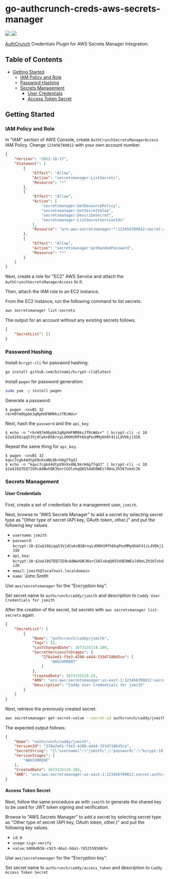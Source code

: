 # go-authcrunch-creds-aws-secrets-manager

<a href="https://github.com/greenpau/go-authcrunch-creds-aws-secrets-manager/actions/" target="_blank"><img src="https://github.com/greenpau/go-authcrunch-creds-aws-secrets-manager/workflows/build/badge.svg?branch=main"></a>
<a href="https://pkg.go.dev/github.com/greenpau/go-authcrunch-creds-aws-secrets-manager" target="_blank"><img src="https://img.shields.io/badge/godoc-reference-blue.svg"></a>

[AuthCrunch](https://github.com/greenpau/go-authcrunch) Credentials Plugin
for AWS Secrets Manager Integration.

<!-- begin-markdown-toc -->
## Table of Contents

* [Getting Started](#getting-started)
  * [IAM Policy and Role](#iam-policy-and-role)
  * [Password Hashing](#password-hashing)
  * [Secrets Management](#secrets-management)
    * [User Credentials](#user-credentials)
    * [Access Token Secret](#access-token-secret)

<!-- end-markdown-toc -->

## Getting Started

### IAM Policy and Role

In "IAM" section of AWS Console, create `AuthCrunchSecretsManagerAccess` IAM Policy.
Change `123456789012` with your own account number.

```json
{
    "Version": "2012-10-17",
    "Statement": [
        {
            "Effect": "Allow",
            "Action": "secretsmanager:ListSecrets",
            "Resource": "*"
        },
        {
            "Effect": "Allow",
            "Action": [
                "secretsmanager:GetResourcePolicy",
                "secretsmanager:GetSecretValue",
                "secretsmanager:DescribeSecret",
                "secretsmanager:ListSecretVersionIds"
            ],
            "Resource": "arn:aws:secretsmanager:*:123456789012:secret:authcrunch*"
        },
        {
            "Effect": "Allow",
            "Action": "secretsmanager:GetRandomPassword",
            "Resource": "*"
        }
    ]
}
```

Next, create a role for "EC2" AWS Service and attach the `AuthCrunchSecretsManagerAccess` to it.

Then, attach the IAM role to an EC2 instance.

From the EC2 instance, run the following command to list secrets.

```bash
aws secretsmanager list-secrets
```

The output for an account without any existing secrets follows.

```json
{
    "SecretList": []
}
```

### Password Hashing

Install `bcrypt-cli` for password hashing:

```bash
go install github.com/bitnami/bcrypt-cli@latest
```

Install `pwgen` for password generation:

```bash
sudo yum -y install pwgen
```

Generate a password:

```
$ pwgen -cnvB1 32
rbrH97m9bpbk3qRphHFNM9ksJfRcWdvr
```

Next, hash the `password` and the `api_key`:

```
$ echo -n "rbrH97m9bpbk3qRphHFNM9ksJfRcWdvr" | bcrypt-cli -c 10
$2a$10$iqq53VjdCwknBSBrnyLd9OH1Mfh6kqPezMMy6h6F41iLdVDkj13I6
```

Repeat the same thing for `api_key`.

```
$ pwgen -cnvB1 32
kqvc7cgk44dtpX9nXx4NL9krH4g7fqdJ
$ echo -n "kqvc7cgk44dtpX9nXx4NL9krH4g7fqdJ" | bcrypt-cli -c 10
$2a$10$TEQ7ZG9cAdWwhQK36orCGOlokqQA55ddE0WEsl00oLZh567okdcZ6
```

### Secrets Management

#### User Credentials

First, create a set of credentials for a management user, `jsmith`.

Next, browse to "AWS Secrets Manager" to add a secret by selecting secret
type as "Other type of secret (API key, OAuth token, other.)" and put
the following key values.

* `username`: `jsmith`
* `password`: `bcrypt:10:$2a$10$iqq53VjdCwknBSBrnyLd9OH1Mfh6kqPezMMy6h6F41iLdVDkj13I6`
* `api_key`: `bcrypt:10:$2a$10$TEQ7ZG9cAdWwhQK36orCGOlokqQA55ddE0WEsl00oLZh567okdcZ6`
* `email`: `jsmith@localhost.localdomain`
* `name`: 'John Smith`

Use `aws/secretsmanager` for the "Encryption key".

Set secret name to `authcrunch/caddy/jsmith` and description
to `Caddy User Credentials for jsmith`

After the creation of the secret, list secrets with `aws secretsmanager list-secrets` again.

```json
{
    "SecretList": [
        {
            "Name": "authcrunch/caddy/jsmith",
            "Tags": [],
            "LastChangedDate": 1673135119.189,
            "SecretVersionsToStages": {
                "278a2e61-f3e3-4280-a444-333d7186d5ce": [
                    "AWSCURRENT"
                ]
            },
            "CreatedDate": 1673135119.15,
            "ARN": "arn:aws:secretsmanager:us-east-1:123456789012:secret:authcrunch/caddy/jsmith-tz6d06",
            "Description": "Caddy User Credentials for jsmith"
        }
    ]
}
```

Next, retrieve the previously created secret:

```bash
aws secretsmanager get-secret-value --secret-id authcrunch/caddy/jsmith
```

The expected output follows:

```json
{
    "Name": "authcrunch/caddy/jsmith",
    "VersionId": "278a2e61-f3e3-4280-a444-333d7186d5ce",
    "SecretString": "{\"username\":\"jsmith\",\"password\":\"bcrypt:10:$2a$10$iqq53VjdCwknBSBrnyLd9OH1Mfh6kqPezMMy6h6F41iLdVDkj13I6\",\"api_key\":\"bcrypt:10:$2a$10$TEQ7ZG9cAdWwhQK36orCGOlokqQA55ddE0WEsl00oLZh567okdcZ6\"}",
    "VersionStages": [
        "AWSCURRENT"
    ],
    "CreatedDate": 1673135119.183,
    "ARN": "arn:aws:secretsmanager:us-east-1:123456789012:secret:authcrunch/caddy/jsmith-tz6d06"
}
```

#### Access Token Secret

Next, follow the same proceduce as with `jsmith` to generate the shared key
to be used for JWT token signing and verification.

Browse to "AWS Secrets Manager" to add a secret by selecting secret
type as "Other type of secret (API key, OAuth token, other.)" and put
the following key values.

* `id`: `0`
* `usage`: `sign-verify`
* `value`: `b006d65b-c923-46a1-8da1-7d52558508fe`

Use `aws/secretsmanager` for the "Encryption key".

Set secret name to `authcrunch/caddy/access_token` and description
to `Caddy Access Token Secret`
